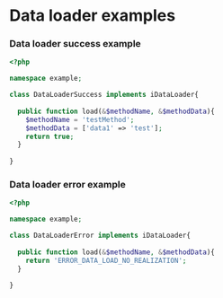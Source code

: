 # Data loader examples

### Data loader success example
```php
<?php

namespace example;

class DataLoaderSuccess implements iDataLoader{
  
  public function load(&$methodName, &$methodData){
    $methodName = 'testMethod';
    $methodData = ['data1' => 'test'];
    return true;
  }
  
}
```

### Data loader error example
```php
<?php

namespace example;

class DataLoaderError implements iDataLoader{
  
  public function load(&$methodName, &$methodData){
    return 'ERROR_DATA_LOAD_NO_REALIZATION';
  }
  
}
```